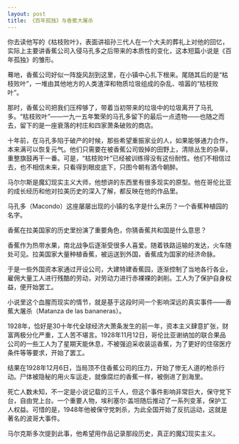 ```yaml
---
layout: post
title: 《百年孤独》与香蕉大屠杀
---
```


你去读他写的《枯枝败叶》，表面讲祖孙三代人在一个大夫的葬礼上对他的回忆，实际上主要讲香蕉公司入侵马孔多之后带来的本质性的变化，这本短篇小说是《百年孤独》的雏形。

蓦地，香蕉公司好似一阵旋风刮到这里，在小镇中心扎下根来。尾随其后的是“枯枝败叶”，一堆由其他地方的人类渣滓和物质垃圾组成的杂乱、喧嚣的“枯枝败叶”。

那时，香蕉公司把我们压榨够了，带着当初带来的垃圾中的垃圾离开了马孔多。“枯枝败叶”——一九一五年繁荣的马孔多留下的最后一点遗物——也随之而去，留下的是一座衰落的村庄和四家萧条破败的商店。

十年前，在马孔多陷于破产的时候，那些希望重振家业的人，如果能够通力合作，本来满可以恢复元气。他们只需要在被香蕉公司毁掉的田野上，清除丛生的杂草，重整旗鼓再干一番。可是，“枯枝败叶”已经被训练得没有这份耐性。他们不相信过去，也不相信未来，只看得到眼皮底下，只图今朝有酒今朝醉。

马尔尔斯是魔幻现实主义大师，他想讲的东西里有很多现实的原型。他在哥伦比亚的成长经历和他对拉美历史的深入了解，都反映在他的作品里。

马孔多（Macondo）这座屡屡出现的小镇的名字是什么来历？一个香蕉种植园的名字。

香蕉在拉美国家的历史里扮演了重要角色，你猜香蕉共和国是什么意思？

香蕉作为热带水果，南北战争后逐渐受很多人喜爱。随着铁路运输的发达，火车随处可见。拉美国家大量种植香蕉，被运送到外国，香蕉成为国家的经济命脉。

于是一些外国资本家通过开设公司，大建特建香蕉园，逐渐控制了当地各行各业，雇佣大量工人进行残酷的劳动，对劳动力进行赤裸裸的剥削。工人为了保护自身权益，便开始罢工。

小说里这个血腥而现实的情节，就是基于这段时间一个影响深远的真实事件——香蕉大屠杀（Matanza de las bananeras）。

1928年，恰好是30十年代全球经济大萧条发生的前一年，资本主义肆意扩张，财富两极分化严重，工人苦不堪言。1928年11月12日，哥伦比亚谢纳加的联合果品公司的一些工人为了星期天能休息，不被强迫采收装运香蕉，为了更好的住宿医疗条件等等要求，开始了罢工。

结果在1928年12月6日，当局顶不住香蕉公司的压力，开始了惨无人道的枪杀行动。尸体被隐秘的用火车运走，就像腐烂的香蕉一样，被倒进了到海里。

死亡人数未知，不一定是小说记载的三千人，但这个事件影响非常巨大，保守党下台，自由党上台。一个重要人物，埃利塞尔·盖坦随后推动了一系列变革，保护工人权益。可惜的是，1948年他被保守党刺杀，为此全国开始了反抗运动，这就是著名的波哥大事件。

马尔克斯多次提到此事，他希望用作品记录那段历史，真正的魔幻现实主义。
